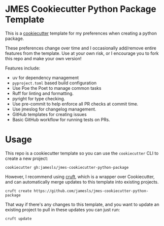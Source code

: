 # JMES Cookiecutter Python Package Template

This is a [cookiecutter](https://github.com/cookiecutter/cookiecutter) template
for my preferences when creating a python package.

These preferences change over time and I occasionally add/remove
entire features from the template.  Use at your own risk, or I encourage
you to fork this repo and make your own version!

Features include:

* uv for dependency management
* `pyproject.toml` based build configuration
* Use Poe the Poet to manage common tasks
* Ruff for linting and formatting.
* pyright for type checking.
* Use pre-commit to help enforce all PR checks at commit time.
* Use jmeslog for changelog management.
* GitHub templates for creating issues
* Basic GitHub workflow for running tests on PRs.

# Usage

This repo is a cookiecutter template so you can use the `cookiecutter`
CLI to create a new project:


```
cookiecutter gh:jamesls/jmes-cookiecutter-python-package
```

However, I recommend using [cruft](https://github.com/cruft/cruft),
which is a wrapper over Cookiecutter, and can automatically merge
updates to this template into existing projects.

```
cruft create https://github.com/jamesls/jmes-cookiecutter-python-package
```

That way if there's any changes to this template, and you want to update
an existing project to pull in these updates you can just run:


```
cruft update
```
